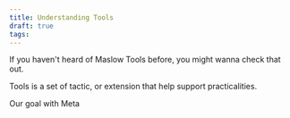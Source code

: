 ```yaml
---
title: Understanding Tools
draft: true
tags:
---
```

If you haven't heard of Maslow Tools before, you might wanna check that out.

Tools is a set of tactic, or extension that help support practicalities. 

Our goal with Meta